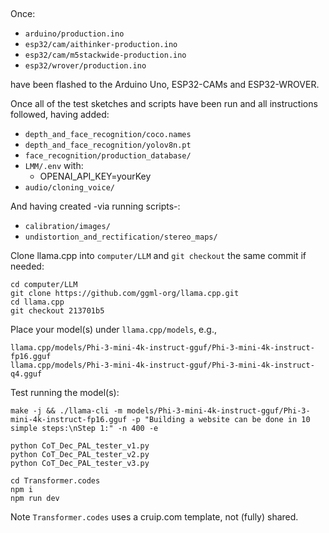 ##

Once:

- `arduino/production.ino`
- `esp32/cam/aithinker-production.ino`
- `esp32/cam/m5stackwide-production.ino`
- `esp32/wrover/production.ino`

have been flashed to the Arduino Uno, ESP32-CAMs and ESP32-WROVER.

Once all of the test sketches and scripts have been run and all instructions followed, having added:

- `depth_and_face_recognition/coco.names`
- `depth_and_face_recognition/yolov8n.pt`
- `face_recognition/production_database/`
- `LMM/.env` with:
  - OPENAI_API_KEY=yourKey
- `audio/cloning_voice/`

And having created -via running scripts-:

- `calibration/images/`
- `undistortion_and_rectification/stereo_maps/`

Clone llama.cpp into `computer/LLM` and `git checkout` the same commit if needed:

```
cd computer/LLM
git clone https://github.com/ggml-org/llama.cpp.git
cd llama.cpp
git checkout 213701b5
```

Place your model(s) under `llama.cpp/models`, e.g.,

```
llama.cpp/models/Phi-3-mini-4k-instruct-gguf/Phi-3-mini-4k-instruct-fp16.gguf
llama.cpp/models/Phi-3-mini-4k-instruct-gguf/Phi-3-mini-4k-instruct-q4.gguf
```

Test running the model(s):

```
make -j && ./llama-cli -m models/Phi-3-mini-4k-instruct-gguf/Phi-3-mini-4k-instruct-fp16.gguf -p "Building a website can be done in 10 simple steps:\nStep 1:" -n 400 -e
```

```
python CoT_Dec_PAL_tester_v1.py
python CoT_Dec_PAL_tester_v2.py
python CoT_Dec_PAL_tester_v3.py
```

```
cd Transformer.codes
npm i
npm run dev
```

Note `Transformer.codes` uses a cruip.com template, not (fully) shared.
